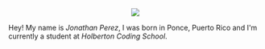 <div id="header" align="center">
  <img src="https://media.giphy.com/media/s63Jzew1dfO3j6nndV/giphy.gif"/>
</div>

Hey! My name is *Jonathan Perez*, I was born in Ponce, Puerto Rico and I'm currently a student at *Holberton Coding School*.
<!--
**prodjohnper/prodjohnper** is a ✨ _special_ ✨ repository because its `README.md` (this file) appears on your GitHub profile.

Here are some ideas to get you started:

- 🔭 I’m currently working on ...
- 🌱 I’m currently learning ...
- 👯 I’m looking to collaborate on ...
- 🤔 I’m looking for help with ...
- 💬 Ask me about ...
- 📫 How to reach me: ...
- 😄 Pronouns: ...
- ⚡ Fun fact: ...
-->
